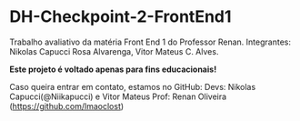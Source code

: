 # DH-Checkpoint-2-FrontEnd1
Trabalho avaliativo da matéria Front End 1 do Professor Renan. Integrantes: Nikolas Capucci Rosa Alvarenga, Vitor Mateus C. Alves.

**Este projeto é voltado apenas para fins educacionais!**

Caso queira entrar em contato, estamos no GitHub:
Devs: Nikolas Capucci(@Niikapucci) e Vitor Mateus
Prof: Renan Oliveira (https://github.com/lmaoclost)
